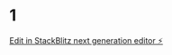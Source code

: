 # 1

[Edit in StackBlitz next generation editor ⚡️](https://stackblitz.com/~/github.com/constantin759/1)